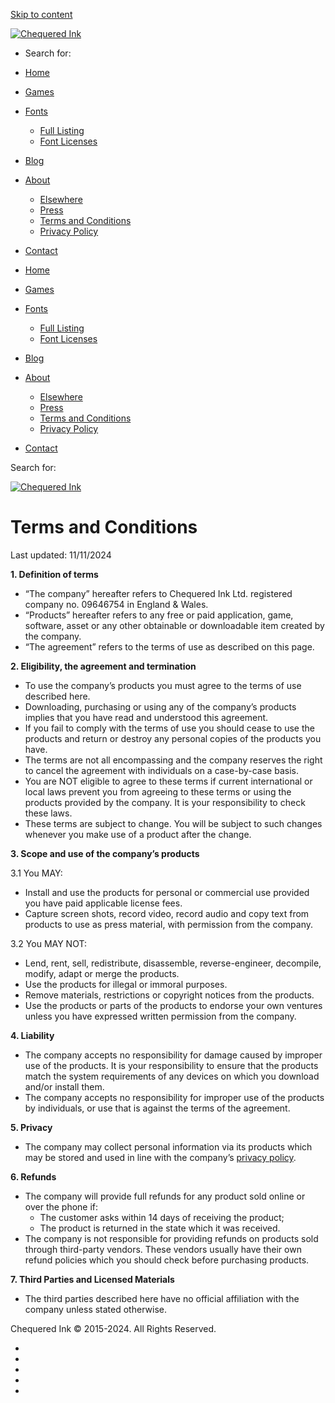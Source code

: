 [Skip to content](#content)

[![Chequered Ink](https://chequered.ink/wp-content/uploads/2024/05/cropped-web_logo.png)](https://chequered.ink/ "Chequered Ink | Home page")

* Search for:  
    

* [Home](https://chequered.ink/)
* [Games](https://chequered.ink/games/)
* [Fonts](https://chequered.ink/fonts/)
    * [Full Listing](https://www.fontspace.com/chequered-ink)
    * [Font Licenses](https://chequered.ink/font-license/)
* [Blog](https://chequered.ink/latest/)
* [About](https://chequered.ink/about/)
    * [Elsewhere](https://chequered.ink/elsewhere/)
    * [Press](https://chequered.ink/press/)
    * [Terms and Conditions](https://chequered.ink/terms-of-use/)
    * [Privacy Policy](https://chequered.ink/privacy-policy-2/)
* [Contact](https://chequered.ink/contact/)

* [Home](https://chequered.ink/)
* [Games](https://chequered.ink/games/)
* [Fonts](https://chequered.ink/fonts/)
    * [Full Listing](https://www.fontspace.com/chequered-ink)
    * [Font Licenses](https://chequered.ink/font-license/)
* [Blog](https://chequered.ink/latest/)
* [About](https://chequered.ink/about/)
    * [Elsewhere](https://chequered.ink/elsewhere/)
    * [Press](https://chequered.ink/press/)
    * [Terms and Conditions](https://chequered.ink/terms-of-use/)
    * [Privacy Policy](https://chequered.ink/privacy-policy-2/)
* [Contact](https://chequered.ink/contact/)

Search for:  

[![Chequered Ink](https://chequered.ink/wp-content/uploads/2024/05/cropped-web_logo.png)](https://chequered.ink/ "Chequered Ink | Home page")

Terms and Conditions
====================

Last updated: 11/11/2024

**1\. Definition of terms**

* “The company” hereafter refers to Chequered Ink Ltd. registered company no. 09646754 in England & Wales.
* “Products” hereafter refers to any free or paid application, game, software, asset or any other obtainable or downloadable item created by the company.
* “The agreement” refers to the terms of use as described on this page.

  
**2\. Eligibility, the agreement and termination**

* To use the company’s products you must agree to the terms of use described here.
* Downloading, purchasing or using any of the company’s products implies that you have read and understood this agreement.
* If you fail to comply with the terms of use you should cease to use the products and return or destroy any personal copies of the products you have.
* The terms are not all encompassing and the company reserves the right to cancel the agreement with individuals on a case-by-case basis.
* You are NOT eligible to agree to these terms if current international or local laws prevent you from agreeing to these terms or using the products provided by the company. It is your responsibility to check these laws.
* These terms are subject to change. You will be subject to such changes whenever you make use of a product after the change.

  
**3\. Scope and use of the company’s products**

3.1 You MAY:

* Install and use the products for personal or commercial use provided you have paid applicable license fees.
* Capture screen shots, record video, record audio and copy text from products to use as press material, with permission from the company.

  
3.2 You MAY NOT:

* Lend, rent, sell, redistribute, disassemble, reverse-engineer, decompile, modify, adapt or merge the products.
* Use the products for illegal or immoral purposes.
* Remove materials, restrictions or copyright notices from the products.
* Use the products or parts of the products to endorse your own ventures unless you have expressed written permission from the company.

  
**4\. Liability**

* The company accepts no responsibility for damage caused by improper use of the products. It is your responsibility to ensure that the products match the system requirements of any devices on which you download and/or install them.
* The company accepts no responsibility for improper use of the products by individuals, or use that is against the terms of the agreement.

  
**5\. Privacy**

* The company may collect personal information via its products which may be stored and used in line with the company’s [privacy policy](page:E31F1E39-3CC4-4C89-BA94-AB0E4D4D1B3F).

  
**6\. Refunds**

* The company will provide full refunds for any product sold online or over the phone if:
    * The customer asks within 14 days of receiving the product;
    * The product is returned in the state which it was received.
* The company is not responsible for providing refunds on products sold through third-party vendors. These vendors usually have their own refund policies which you should check before purchasing products.

  
**7\. Third Parties and Licensed Materials**

* The third parties described here have no official affiliation with the company unless stated otherwise.

[](#)

Chequered Ink © 2015-2024. All Rights Reserved.

* [](https://facebook.com/chequeredink "Follow us on Facebook")
* [](https://www.youtube.com/channel/UCK-YdecrUDQd5Fmi7-ooUlA "Follow us on Youtube")
* [](https://www.instagram.com/chequeredinkltd/ "Follow us on Instagram")
* [](https://www.tiktok.com/@chequeredink "Follow us on Tiktok")
* [](https://chequeredink.tumblr.com/ "Follow us on Tumblr")